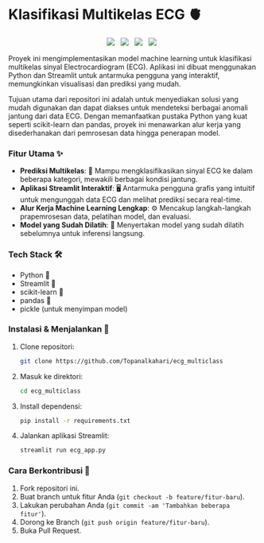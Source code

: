 # Klasifikasi Multikelas ECG 🫀

<p align="center">
  <img src="https://img.shields.io/badge/Python-3776AB?style=for-the-badge&logo=python&logoColor=yellow" style="margin-right: 8px;">
  <img src="https://img.shields.io/badge/Streamlit-FF4B4B?style=for-the-badge&logo=streamlit&logoColor=white" style="margin-right: 8px;">
  <img src="https://img.shields.io/badge/scikit_learn-F7931E?style=for-the-badge&logo=scikit-learn&logoColor=white" style="margin-right: 8px;">
  <img src="https://img.shields.io/badge/pandas-150458?style=for-the-badge&logo=pandas&logoColor=white" style="margin-right: 8px;">
</p>

Proyek ini mengimplementasikan model machine learning untuk klasifikasi multikelas sinyal Electrocardiogram (ECG). Aplikasi ini dibuat menggunakan Python dan Streamlit untuk antarmuka pengguna yang interaktif, memungkinkan visualisasi dan prediksi yang mudah.

Tujuan utama dari repositori ini adalah untuk menyediakan solusi yang mudah digunakan dan dapat diakses untuk mendeteksi berbagai anomali jantung dari data ECG. Dengan memanfaatkan pustaka Python yang kuat seperti scikit-learn dan pandas, proyek ini menawarkan alur kerja yang disederhanakan dari pemrosesan data hingga penerapan model.

### Fitur Utama ✨

*   **Prediksi Multikelas**: 🎯 Mampu mengklasifikasikan sinyal ECG ke dalam beberapa kategori, mewakili berbagai kondisi jantung.
*   **Aplikasi Streamlit Interaktif**: 🖥️ Antarmuka pengguna grafis yang intuitif untuk mengunggah data ECG dan melihat prediksi secara real-time.
*   **Alur Kerja Machine Learning Lengkap**: ⚙️ Mencakup langkah-langkah prapemrosesan data, pelatihan model, dan evaluasi.
*   **Model yang Sudah Dilatih**: 💾 Menyertakan model yang sudah dilatih sebelumnya untuk inferensi langsung.

### Tech Stack 🛠️

*   Python 🐍
*   Streamlit 🎈
*   scikit-learn 🤖
*   pandas 🐼
*   pickle (untuk menyimpan model)

### Instalasi & Menjalankan 🚀

1.  Clone repositori:
    ```bash
    git clone https://github.com/Topanalkahari/ecg_multiclass
    ```

2.  Masuk ke direktori:
    ```bash
    cd ecg_multiclass
    ```

3.  Install dependensi:
    ```bash
    pip install -r requirements.txt
    ```

4.  Jalankan aplikasi Streamlit:
    ```bash
    streamlit run ecg_app.py
    ```

### Cara Berkontribusi 🤝

1.  Fork repositori ini.
2.  Buat branch untuk fitur Anda (`git checkout -b feature/fitur-baru`).
3.  Lakukan perubahan Anda (`git commit -am 'Tambahkan beberapa fitur'`).
4.  Dorong ke Branch (`git push origin feature/fitur-baru`).
5.  Buka Pull Request.
